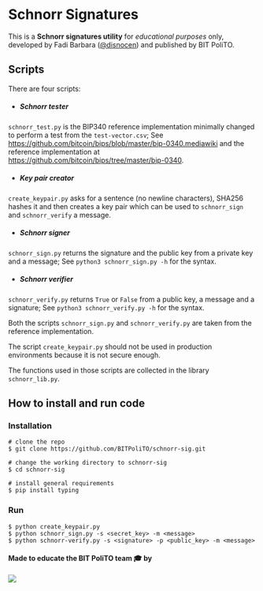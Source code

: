# Schnorr Signatures

This is a **Schnorr signatures utility** for *educational purposes* only, developed by Fadi Barbara ([@disnocen](https://github.com/disnocen)) and published by BIT PoliTO.

## Scripts

There are four scripts:

- ##### Schnorr tester
`schnorr_test.py` is the BIP340 reference implementation minimally changed to perform a test from the `test-vector.csv`;
See <https://github.com/bitcoin/bips/blob/master/bip-0340.mediawiki> and the reference implementation at <https://github.com/bitcoin/bips/tree/master/bip-0340>.

- ##### Key pair creator
`create_keypair.py` asks for a sentence (no newline characters), SHA256 hashes it and then creates a key pair which can be used to `schnorr_sign` and `schnorr_verify` a message.

- ##### Schnorr signer
`schnorr_sign.py` returns the signature and the public key from a private key and a message;
See `python3 schnorr_sign.py -h` for the syntax.

- ##### Schnorr verifier
`schnorr_verify.py` returns `True` or `False` from a public key, a message and a signature;
See `python3 schnorr_verify.py -h` for the syntax.

Both the scripts `schnorr_sign.py` and `schnorr_verify.py` are taken from the reference implementation. 

The script `create_keypair.py` should not be used in production environments because it is not secure enough.

The functions used in those scripts are collected in the library `schnorr_lib.py`.

## How to install and run code
### Installation

```console
# clone the repo
$ git clone https://github.com/BITPoliTO/schnorr-sig.git

# change the working directory to schnorr-sig
$ cd schnorr-sig

# install general requirements
$ pip install typing 
```

### Run
```console
$ python create_keypair.py
$ python schnorr_sign.py -s <secret_key> -m <message>
$ python schnorr-verify.py -s <signature> -p <public_key> -m <message>
```

#### Made to educate the BIT PoliTO team 🎓 by  
  
<a href="https://github.com/BITPoliTO/schnorr-sig/graphs/contributors">
  <img src="https://contrib.rocks/image?repo=bitpolito/schnorr-sig" />
</a>